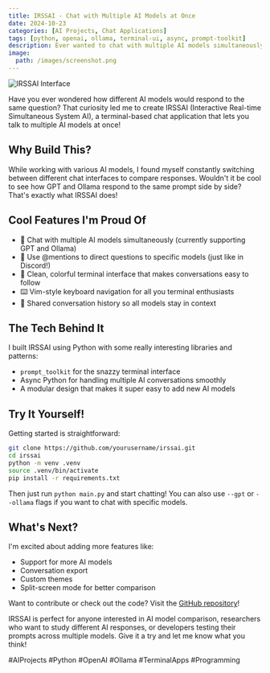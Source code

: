 ```yaml
---
title: IRSSAI - Chat with Multiple AI Models at Once
date: 2024-10-23
categories: [AI Projects, Chat Applications]
tags: [python, openai, ollama, terminal-ui, async, prompt-toolkit]
description: Ever wanted to chat with multiple AI models simultaneously? IRSSAI lets you do just that with a sleek terminal interface, making it easy to compare different AI responses in real-time.
image:
  path: /images/screenshot.png
---
```

![IRSSAI Interface](common/irssi.png)

Have you ever wondered how different AI models would respond to the same question? That curiosity led me to create IRSSAI (Interactive Real-time Simultaneous System AI), a terminal-based chat application that lets you talk to multiple AI models at once!

## Why Build This?

While working with various AI models, I found myself constantly switching between different chat interfaces to compare responses. Wouldn't it be cool to see how GPT and Ollama respond to the same prompt side by side? That's exactly what IRSSAI does!

## Cool Features I'm Proud Of

- 💬 Chat with multiple AI models simultaneously (currently supporting GPT and Ollama)
- 📧 Use @mentions to direct questions to specific models (just like in Discord!)
- 🎨 Clean, colorful terminal interface that makes conversations easy to follow
- ⌨️ Vim-style keyboard navigation for all you terminal enthusiasts
- 🔄 Shared conversation history so all models stay in context

## The Tech Behind It

I built IRSSAI using Python with some really interesting libraries and patterns:
- `prompt_toolkit` for the snazzy terminal interface
- Async Python for handling multiple AI conversations smoothly
- A modular design that makes it super easy to add new AI models

## Try It Yourself!

Getting started is straightforward:
```bash
git clone https://github.com/yourusername/irssai.git
cd irssai
python -m venv .venv
source .venv/bin/activate
pip install -r requirements.txt
```

Then just run `python main.py` and start chatting! You can also use `--gpt` or `--ollama` flags if you want to chat with specific models.

## What's Next?

I'm excited about adding more features like:
- Support for more AI models
- Conversation export
- Custom themes
- Split-screen mode for better comparison

Want to contribute or check out the code? Visit the [GitHub repository](https://github.com/jmcdice/irssai)!

IRSSAI is perfect for anyone interested in AI model comparison, researchers who want to study different AI responses, or developers testing their prompts across multiple models. Give it a try and let me know what you think!

#AIProjects #Python #OpenAI #Ollama #TerminalApps #Programming

